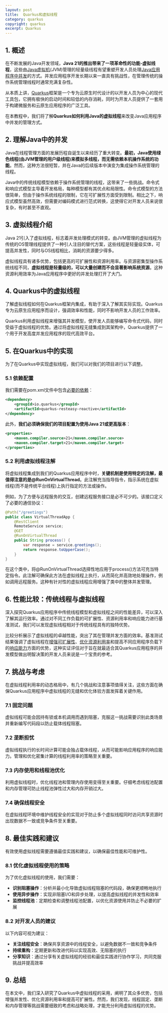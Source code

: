 ```yaml
---
layout: post
title:  Quarkus和虚拟线程
category: quarkus
copyright: quarkus
excerpt: Quarkus
---
```


## 1. 概述

在不断发展的Java开发领域，**Java 21的推出带来了一项革命性的功能-虚拟线程**，这些由[Java虚拟机](https://www.baeldung.com/java-jvm-run-time-data-areas)(JVM)管理的轻量级线程有望重塑开发人员处理[Java应用程序中并发](https://www.baeldung.com/java-concurrency)的方式。并发应用程序开发长期以来一直具有挑战性，在管理传统的操作系统管理线程时通常充满复杂性。

从本质上讲，[Quarkus](https://www.baeldung.com/quarkus-io)框架是一个专为云原生时代设计的以开发人员为中心的现代工具包，它拥有极快的启动时间和较低的内存消耗，同时为开发人员提供了一套用于构建微服务和云原生应用程序的广泛工具。

在本教程中，我们将了解**Quarkus如何利用Java的虚拟线程**来改变Java应用程序中并发的管理方式。

## 2. 理解Java中的并发

Java在线程管理方面的发展历程自诞生以来经历了重大转变。**最初，Java使用绿色线程(由JVM管理的用户级线程)来模拟多线程，而无需依赖本机操作系统的功能**。然而，这种方法很短暂，并在Java的后续版本中演变为集成操作系统管理的线程。

Java中的传统线程模型依赖于操作系统管理的线程，这带来了一些挑战。命令式和响应式模型主导着开发格局，每种模型都有其优点和局限性。命令式模型的方法很简单，但由于操作系统线程的限制，它在可扩展性方面受到限制。相比之下，响应式模型虽然高效，但需要对编码模式进行范式转换，这使得它对开发人员来说很复杂，有时甚至不直观。

## 3. 虚拟线程介绍

Java 21引入了虚拟线程，标志着并发处理模式的转变。由JVM管理的虚拟线程为传统的OS管理线程提供了一种引人注目的替代方案，这些线程是轻量级实体，可提高并发性，同时与OS线程相比，消耗的资源要少得多。

虚拟线程具有诸多优势，包括更高的可扩展性和资源利用率。与资源密集型操作系统线程不同，**虚拟线程是轻量级的，可以大量创建而不会显著影响系统资源**。这种资源利用效率为Java应用程序中更好的并发处理打开了大门。

## 4. Quarkus中的虚拟线程

了解虚拟线程如何在Quarkus框架内集成，有助于深入了解其实际实现。Quarkus专为云原生应用程序而设计，强调效率和性能，同时不影响开发人员的工作效率。

Quarkus利用虚拟线程来增强其并发模型，使开发人员能够编写命令式代码，同时受益于虚拟线程的优势。通过将虚拟线程无缝集成到其架构中，Quarkus提供了一个用于开发高度并发应用程序的现代高效平台。

## 5.  在Quarkus中的实现

为了在Quarkus中实现虚拟线程，我们可以对我们的项目进行以下调整。

### 5.1 依赖配置

我们需要在pom.xml文件中包含[必要的依赖](https://mvnrepository.com/artifact/io.quarkus/quarkus-resteasy-reactive)：

```xml
<dependency>
    <groupId>io.quarkus</groupId>
    <artifactId>quarkus-resteasy-reactive</artifactId>
</dependency>
```

此外，**我们必须确保我们的项目配置为使用Java 21或更高版本**：

```xml
<properties>
    <maven.compiler.source>21</maven.compiler.source>
    <maven.compiler.target>21</maven.compiler.target>
</properties>
```

### 5.2 利用虚拟线程注解

将虚拟线程集成到我们的Quarkus应用程序中时，**关键机制是使用特定的注解，最值得注意的是@RunOnVirtualThread**。此注解充当指导指令，指示系统在虚拟线程(而不是传统平台线程)上执行指定的方法或操作。

例如，为了方便与远程服务的交互，创建远程服务接口是必不可少的。该接口定义了必要的通信协议：

```java
@Path("/greetings")
public class VirtualThreadApp {
    @RestClient
    RemoteService service;
    @GET
    @RunOnVirtualThread
    public String process() {
        var response = service.greetings();
        return response.toUpperCase();
    }
}
```

在这个类中，将@RunOnVirtualThread选择性地应用于process()方法可充当特定指令。此注解可确保此方法在虚拟线程上执行，从而简化并高效地处理操作，例如调用远程服务。这种有针对性的虚拟线程应用增强了类中的整体并发管理。

## 6. 性能比较：传统线程与虚拟线程

深入探究Quarkus应用程序中传统线程模型和虚拟线程之间的性能差异，可以深入了解其运行效率。通过对不同工作负载的可扩展性、资源利用率和响应能力进行基准测试，我们可以发现虚拟线程相对于传统线程具有的独特优势。

比较分析展示了虚拟线程的卓越性能，突出了其在管理并发方面的效率。基准测试结果强调了虚拟线程在[增强可扩展性](https://denuwanhimangahettiarachchi.medium.com/java-virtual-threads-why-not-what-2c5ae31caea4)、[优化资源利用率](https://medium.com/@nordish.nature.ninja/boosting-javas-power-a-look-at-virtual-threads-in-jdk-21-15829778f5cb)和提高不同应用程序负载下的[响应能力](https://stackoverflow.com/questions/72116652/what-exactly-makes-java-virtual-threads-better)方面的优势，这种实证评估对于旨在就最适合其Quarkus应用程序的并发模型做出明智决策的开发人员来说是一个宝贵的参考。

## 7. 挑战与考虑

在虚拟线程利用率的动态格局中，有几个挑战和注意事项值得关注，这些方面在确保Quarkus应用程序中虚拟线程的无缝和优化体验方面发挥着关键作用。

### 7.1 固定问题

虚拟线程可能会因持有锁或本机调用而遇到阻塞，克服这一挑战需要识别此类场景并重新编写代码段以防止载体线程阻塞。

### 7.2 垄断担忧

虚拟线程执行的长时间计算可能会独占载体线程，从而可能影响应用程序的响应能力。管理和优化密集计算的线程利用率的策略至关重要。

### 7.3 内存使用和线程池优化

利用虚拟线程时，优化线程池和管理内存使用变得至关重要。仔细考虑线程池配置和内存管理可防止线程池弹性过大和内存开销过大。

### 7.4 确保线程安全

在虚拟线程环境中维护线程安全的实现对于防止多个虚拟线程同时访问共享资源时出现数据不一致或竞争条件至关重要。

## 8. 最佳实践和建议

有效使用虚拟线程需要遵循最佳实践和建议，以确保最佳性能和可维护性。

### 8.1 优化虚拟线程使用的策略

为了优化虚拟线程的使用，我们需要：

- **识别阻塞操作**：分析并最小化导致虚拟线程阻塞的代码段，确保更顺畅地执行
- **使用异步操作**：实现非阻塞I/O和异步处理，以提高虚拟线程的并发性和效率
- **监控线程池**：定期检查和调整线程池配置，以优化资源使用并防止不必要的扩展

### 8.2 对开发人员的建议

以下内容可视为建议：

- **关注线程安全**：确保共享资源中的线程安全，以避免数据不一致和竞争条件
- **持续重构**：定期更新和改进代码以实现高效、无阻塞的执行
- **分享知识**：通过分享有关虚拟线程的经验和最佳实践进行协作学习，共同克服挑战并提高效率

## 9. 总结

在本文中，我们深入研究了Quarkus中虚拟线程的采用，阐明了其众多优势，包括增强并发性、优化资源利用率和提高可扩展性。然而，我们发现，线程固定、垄断和内存管理等挑战需要细致的考虑和战略处理，才能充分利用虚拟线程的优势。